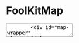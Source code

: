 # FoolKitMap
<textarea>
        <div id="map-wrapper" class="middle-map-in">
            <div id="map-statemap">
                <img id="imap" src="map.gif" width="270" height="260" border="0" usemap="#map"/>
                
                <map name="map" id="map">
                <area id="tas" class="{strokeColor:'3a3a3a'}" shape="poly" coords="204,232,201,234,201,237,206,243,207,245,208,251,211,255,215,256,218,254,217,250,219,250,221,252,224,252,226,242,229,234,228,233,223,234,220,236,218,236,207,233,204,232" href="http://www.foolkit.com.au/tas" alt="Tasmania" />
                <area id="wa" class="{strokeColor:'efd642'}" shape="poly" coords="100,162,100,36,97,38,93,38,98,33,92,28,87,27,83,30,80,29,77,31,76,36,71,40,71,43,68,43,67,45,68,48,66,52,60,46,57,47,50,65,34,74,25,76,20,76,5,91,4,87,1,89,1,94,3,96,0,104,6,116,1,121,5,128,6,133,13,143,13,151,19,163,19,170,19,174,15,177,16,181,26,189,36,189,39,185,46,185,48,179,63,178,74,176,77,169,85,166,97,165,100,162" href="http://www.foolkit.com.au/wa" alt="Western Australia" />
                <area id="nt" class="{strokeColor:'ee8528'}" shape="poly" coords="165,116,165,45,153,38,149,33,149,23,155,17,155,13,150,11,143,12,141,13,139,12,137,10,127,8,129,13,124,12,117,13,111,18,112,22,107,22,106,25,105,29,111,33,107,33,109,38,106,38,102,35,102,116,165,116" href="http://www.foolkit.com.au/nt" alt="Northern Territory" />
                <area id="qld" class="{strokeColor:'83203a'}" shape="poly" coords="167,47,167,116,189,116,189,138,239,140,242,138,251,138,256,144,262,139,268,138,269,132,267,122,267,111,255,97,250,94,249,91,250,85,245,83,243,86,237,76,237,72,227,66,223,65,219,58,218,47,213,42,211,36,211,31,207,28,204,27,201,24,200,18,194,5,191,6,188,12,188,29,187,39,180,52,170,52,170,48,167,47" href="http://www.foolkit.com.au/qld" alt="Queensland" />
                <area id="act" class="{strokeColor:'C94A37'}" shape="poly" coords="234,179,234,182,236,185,240,186,240,178,242,176,242,175,237,175,234,179" href="http://www.foolkit.com.au/act" alt="ACT" />
                <area id="nsw" class="{strokeColor:'334161'}" shape="poly" coords="189,140,189,179,194,179,206,190,214,190,217,193,225,192,227,197,239,204,243,202,247,201,250,197,250,190,254,185,255,179,262,168,262,162,266,159,267,153,268,141,263,141,260,145,257,146,254,146,251,141,242,141,240,143,233,142,226,142,200,141,189,140" href="http://www.foolkit.com.au/nsw" alt="New South Wales" />
                <area id="vic" class="{strokeColor:'0000ff'}" shape="poly" coords="189,211,189,181,194,183,205,193,213,193,216,195,223,194,224,197,224,199,234,205,236,206,235,206,228,213,228,215,228,217,226,217,223,214,222,212,216,212,214,215,211,216,209,217,205,218,202,217,197,217,194,216,193,215,192,212,189,211" href="http://www.foolkit.com.au/vic" alt="Victoria" />
                <area id="sa" class="{strokeColor:'ff0000'}" shape="poly" coords="102,118,187,118,187,210,186,210,184,210,183,208,181,206,181,203,181,200,182,198,180,196,177,194,177,191,175,192,173,194,172,194,170,193,172,190,171,188,170,184,169,180,169,178,167,181,165,185,164,187,162,188,161,187,162,184,164,180,165,171,166,167,164,167,162,172,159,176,156,180,156,183,156,186,154,187,152,185,151,181,148,180,147,177,147,174,141,169,142,165,140,163,138,162,136,164,133,161,132,161,130,163,125,158,119,159,113,159,110,159,105,160,102,162,102,118" href="http://www.foolkit.com.au/sa" alt="South Australia" />
                </map>
                
            </div>

            <ul id="map-statelinks">
              <li><a href="http://www.foolkit.com.au/act">ACT</a></li>
              <li><a href="http://www.foolkit.com.au/nsw"><strong>New South Wales</strong></a></li>
              <li><a href="nt">Northern Territory</a></li>
              <li><a href="qld"><strong>Queensland</strong></a></li>
              <li><a href="http://www.foolkit.com.au/sa"><strong>South Australia</strong></a></li>
              <li><a href="http://www.foolkit.com.au/tas"><strong>Tasmania</strong></a></li>
              <li><a href="http://www.foolkit.com.au/vic"><strong>Victoria</strong></a></li>
              <li><a href="http://www.foolkit.com.au/wa"><strong>Western Australia</strong></a></li>
            </ul>
        </div>
</textarea>
